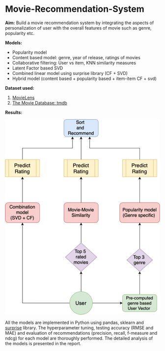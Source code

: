 # Movie-Recommendation-System

**Aim:** Build a movie recommendation system by integrating the aspects of personalization of user with the overall features of movie such as genre, popularity etc. <br>

**Models:**
* Popularity model
* Content based model: genre, year of release, ratings of movies
* Collaborative filtering: User vs item, KNN similarity measures
* Latent Factor based SVD
* Combined linear model using surprise library (CF + SVD)
* Hybrid model (content based + popularity based + item-item CF + svd)

**Dataset used:** 
1. [MovieLens](https://grouplens.org/datasets/movielens/)
2. [The Movie Database: tmdb](https://www.kaggle.com/tmdb/tmdb-movie-metadata)

**Results:**

![Hybrid model](Results/images/Hybrid_Model.png)

All the models are implemented in Python using pandas, sklearn and [surprise](http://surpriselib.com/) library. The hyperparameter tuning, testing accuracy (RMSE and MAE) and evaluation of recommendations (precision, recall, f-measure and ndcg) for each model are thoroughly performed. The detailed analysis of the models is presented in the report. 
